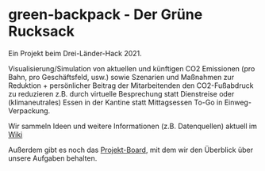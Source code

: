 # green-backpack - Der Grüne Rucksack

Ein Projekt beim Drei-Länder-Hack 2021.

Visualisierung/Simulation von aktuellen und künftigen CO2 Emissionen (pro Bahn, pro Geschäftsfeld, usw.) sowie Szenarien und
Maßnahmen zur Reduktion + persönlicher Beitrag der Mitarbeitenden den CO2-Fußabdruck zu reduzieren z.B. durch virtuelle
Besprechung statt Dienstreise oder (klimaneutrales) Essen in der Kantine statt Mittagsessen To-Go in Einweg-Verpackung.

Wir sammeln Ideen und weitere Informationen (z.B. Datenquellen) aktuell im [Wiki](https://github.com/drei-lander-hack/green-backpack/wiki)

Außerdem gibt es noch das [Projekt-Board](https://github.com/drei-lander-hack/green-backpack/projects/1), mit dem wir den Überblick über unsere Aufgaben behalten.
